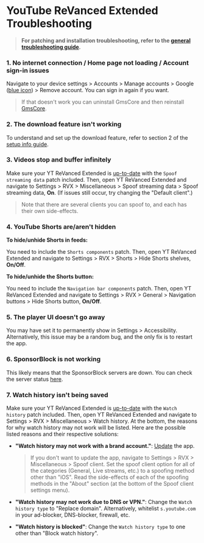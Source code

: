 # **YouTube ReVanced Extended Troubleshooting**


> **For patching and installation troubleshooting, refer to the [general troubleshooting guide](https://github.com/ReVanced-Extended-Community/Community-Guides/blob/main/community-wiki/general-troubleshooting.md).**


### **1. No internet connection / Home page not loading / Account sign-in issues**

Navigate to your device settings > Accounts > Manage accounts > Google ([blue icon](https://imgur.com/a/LXoLCV1)) > Remove account. You can sign in again if you want.

> If that doesn't work you can uninstall GmsCore and then reinstall [GmsCore](https://github.com/ReVanced/GmsCore/releases/latest).




### **2. The download feature isn't working**

To understand and set up the download feature, refer to section 2 of the [setup info guide](https://github.com/ReVanced-Extended-Community/Community-Guides/blob/main/community-wiki/patching%20%26%20setup%20info.md#2-general-info-for-patching-and-feature-setup).




### **3. Videos stop and buffer infinitely**

Make sure your YT ReVanced Extended is [up-to-date](https://github.com/ReVanced-Extended-Community/Community-Guides/blob/main/community-wiki/patching%20%26%20setup%20info.md#1-info-for-updating-revanced-extended) with the `Spoof streaming data` patch included. Then, open YT ReVanced Extended and navigate to Settings > RVX > Miscellaneous > Spoof streaming data > Spoof streaming data, **On**. (If issues still occur, try changing the "Default client".)

> Note that there are several clients you can spoof to, and each has their own side-effects.



### **4. YouTube Shorts are/aren't hidden**

**To hide/unhide Shorts in feeds:**

You need to include the `Shorts components` patch. Then, open YT ReVanced Extended and navigate to Settings > RVX > Shorts > Hide Shorts shelves, **On/Off**.

**To hide/unhide the Shorts button:**

You need to include the `Navigation bar components` patch. Then, open YT ReVanced Extended and navigate to Settings > RVX > General > Navigation buttons > Hide Shorts button, **On/Off**.




### **5. The player UI doesn't go away**

You may have set it to permanently show in Settings > Accessibility. Alternatively, this issue may be a random bug, and the only fix is to restart the app.




### **6. SponsorBlock is not working**

This likely means that the SponsorBlock servers are down. You can check the server status [here](https://status.sponsor.ajay.app/).




### **7. Watch history isn't being saved**

Make sure your YT ReVanced Extended is [up-to-date](https://github.com/ReVanced-Extended-Community/Community-Guides/blob/main/community-wiki/patching%20%26%20setup%20info.md#1-info-for-updating-revanced-extended) with the `Watch history` patch included. Then, open YT ReVanced Extended and navigate to Settings > RVX > Miscellaneous > Watch history. At the bottom, the reasons for why watch history may not work will be listed. Here are the possible listed reasons and their respective solutions:

- **"Watch history may not work with a brand account."**: [Update](https://github.com/ReVanced-Extended-Community/Community-Guides/blob/main/community-wiki/patching%20%26%20setup%20info.md#1-info-for-updating-revanced-extended) the app.

    > If you don't want to update the app, navigate to Settings > RVX > Miscellaneous > Spoof client. Set the spoof client option for all of the categories (General, Live streams, etc.) to a spoofing method other than "iOS". Read the side-effects of each of the spoofing methods in the "About" section (at the bottom of the Spoof client settings menu). 

- **"Watch history may not work due to DNS or VPN."**: Change the `Watch history type` to "Replace domain". Alternatively, whitelist `s.youtube.com` in your ad-blocker, DNS-blocker, firewall, etc. 

- **"Watch history is blocked"**: Change the `Watch history type` to one other than "Block watch history".
